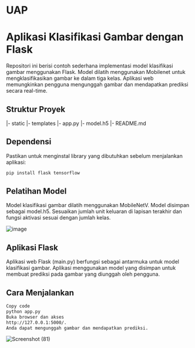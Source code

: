 # UAP


# Aplikasi Klasifikasi Gambar dengan Flask

Repositori ini berisi contoh sederhana implementasi model klasifikasi gambar menggunakan Flask. Model dilatih menggunakan Mobilenet untuk mengklasifikasikan gambar ke dalam tiga kelas. Aplikasi web memungkinkan pengguna mengunggah gambar dan mendapatkan prediksi secara real-time.

## Struktur Proyek
|- static
|- templates
|- app.py
|- model.h5
|- README.md


## Dependensi
Pastikan untuk menginstal library yang dibutuhkan sebelum menjalankan aplikasi:
```bash
pip install flask tensorflow
```

## Pelatihan Model
Model klasifikasi gambar dilatih menggunakan MobileNetV. Model disimpan sebagai model.h5. Sesuaikan jumlah unit keluaran di lapisan terakhir dan fungsi aktivasi sesuai dengan jumlah kelas.

![image](https://github.com/Arlana00/Modul6/assets/72141320/cbb4f410-c639-44d8-af62-846b9f743381)


## Aplikasi Flask
Aplikasi web Flask (main.py) berfungsi sebagai antarmuka untuk model klasifikasi gambar. Aplikasi menggunakan model yang disimpan untuk membuat prediksi pada gambar yang diunggah oleh pengguna.

## Cara Menjalankan

```bash
Copy code
python app.py
Buka browser dan akses
http://127.0.0.1:5000/.
Anda dapat mengunggah gambar dan mendapatkan prediksi.
```
![Screenshot (81)](https://github.com/Arlana00/Modul6/assets/72141320/cf87d06d-5eb5-4fd5-a661-cab8a085ace6)

